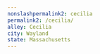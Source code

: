 ```yaml
---
﻿nonslashpermalink2: cecilia
permalink2: /cecilia/
alley: Cecilia
city: Wayland
state: Massachusetts
---
```


